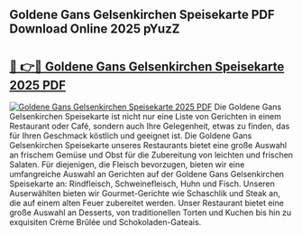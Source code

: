 ## Goldene Gans Gelsenkirchen Speisekarte PDF Download Online 2025 pYuzZ

# <h2><a href="http://gc94l89.nevu.top/?p=Goldene+Gans+Gelsenkirchen+Speisekarte">🔗 👉🔴 Goldene Gans Gelsenkirchen Speisekarte 2025 PDF</a></h2>

[![Goldene Gans Gelsenkirchen Speisekarte 2025 PDF](https://i.imgur.com/dBaPXMq.png)](http://gc94l89.nevu.top/?p=Goldene+Gans+Gelsenkirchen+Speisekarte)
Die Goldene Gans Gelsenkirchen Speisekarte ist nicht nur eine Liste von Gerichten in einem Restaurant oder Café, sondern auch Ihre Gelegenheit, etwas zu finden, das für Ihren Geschmack köstlich und geeignet ist. Die Goldene Gans Gelsenkirchen Speisekarte unseres Restaurants bietet eine große Auswahl an frischem Gemüse und Obst für die Zubereitung von leichten und frischen Salaten. Für diejenigen, die Fleisch bevorzugen, bieten wir eine umfangreiche Auswahl an Gerichten auf der Goldene Gans Gelsenkirchen Speisekarte an: Rindfleisch, Schweinefleisch, Huhn und Fisch. Unseren Auserwählten bieten wir Gourmet-Gerichte wie Schaschlik und Steak an, die auf einem alten Feuer zubereitet werden. Unser Restaurant bietet eine große Auswahl an Desserts, von traditionellen Torten und Kuchen bis hin zu exquisiten Crème Brûlée und Schokoladen-Gateais.
